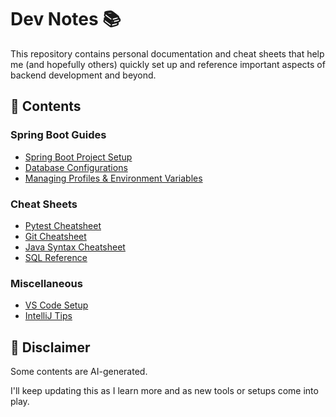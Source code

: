 # Dev Notes 📚

This repository contains personal documentation and cheat sheets that help me (and hopefully others) quickly set up and reference important aspects of backend development and beyond.

## 📌 Contents

### Spring Boot Guides
- [Spring Boot Project Setup](spring-boot/project-setup.md)
- [Database Configurations](spring-boot/database-config.md)
- [Managing Profiles & Environment Variables](spring-boot/profiles-and-env.md)

### Cheat Sheets
- [Pytest Cheatsheet](cheatsheets/pytest-cheatsheet.md)
- [Git Cheatsheet](cheatsheets/git-cheatsheet.md)
- [Java Syntax Cheatsheet](cheatsheets/java-cheatsheet.md)
- [SQL Reference](cheatsheets/sql-cheatsheet.md)

### Miscellaneous
- [VS Code Setup](misc/vscode-setup.md)
- [IntelliJ Tips](misc/intellij-tips.md)

## 🚧 Disclaimer
Some contents are AI-generated.

I'll keep updating this as I learn more and as new tools or setups come into play.
